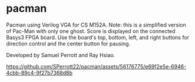 # pacman
Pacman using Verilog VGA for CS M152A. Note: this is a simplified version of Pac-Man with only one ghost. Score is displayed on the connected Basys3 FPGA board. Use the board's top, bottom, left, and right buttons for direction control and the center button for pausing.

Developed by Samuel Perrott and Ray Hsiao.



https://github.com/SPerrott22/pacman/assets/56176775/e69f2e5e-6946-4cbb-89c4-9f27b7368d8b




